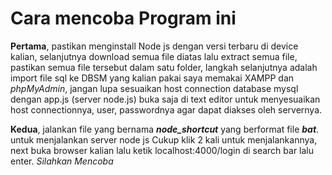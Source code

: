 # Cara mencoba Program ini

**Pertama**, pastikan menginstall Node js dengan versi terbaru di device kalian, selanjutnya download semua file diatas
lalu extract semua file, pastikan semua file tersebut dalam satu folder, langkah selanjutnya adalah import file sql 
ke DBSM yang kalian pakai saya memakai XAMPP dan _phpMyAdmin_, jangan lupa sesuaikan host connection database mysql
dengan app.js (server node.js) buka saja di text editor untuk menyesuaikan host connectionnya, user, passwordnya agar 
dapat diakses oleh servernya.

**Kedua**, jalankan file yang bernama **_node_shortcut_** yang berformat file **_bat_**. untuk menjalankan server node js
Cukup klik 2 kali untuk menjalankannya, next buka browser kalian lalu ketik localhost:4000/login di search bar lalu enter.
_Silahkan Mencoba_
